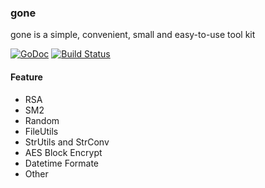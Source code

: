 ### gone

gone is a simple, convenient, small and easy-to-use tool kit

[![GoDoc](https://pkg.go.dev/badge/github.com/gorpher/gone)](https://pkg.go.dev/github.com/gorpher/gone)
[![Build Status](https://www.travis-ci.com/gorpher/gone.svg?branch=main&status=passed)](https://www.travis-ci.com/gorpher/gone)

#### Feature

- RSA
- SM2
- Random
- FileUtils
- StrUtils and StrConv
- AES Block Encrypt
- Datetime Formate
- Other
 
